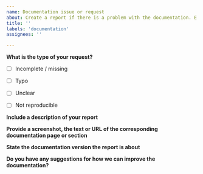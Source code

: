 ```yaml
---
name: Documentation issue or request
about: Create a report if there is a problem with the documentation. E.g., incomplete, typography, unclear or not reproducible
title: ''
labels: 'documentation'
assignees: ''

---
```


**What is the type of your request?**
- [ ] Incomplete / missing
- [ ] Typo
- [ ] Unclear
- [ ] Not reproducible


**Include a description of your report**

<!-- Report description -->

**Provide a screenshot, the text or URL of the corresponding documentation page or section**

<!-- Screenshot, passage or URL -->

**State the documentation version the report is about**

<!-- Documentation version -->

**Do you have any suggestions for how we can improve the documentation?**

<!-- Suggestions -->